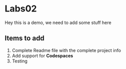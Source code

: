 # Labs02

Hey this is a demo, we need to add some stuff here

## Items to add

1. Complete Readme file with the complete project info
2. Add support for **Codespaces**
3. Testing
